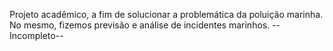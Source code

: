 Projeto acadêmico, a fim de solucionar a problemática da poluição marinha. No mesmo, fizemos previsão e análise de incidentes marinhos.
--Incompleto--
